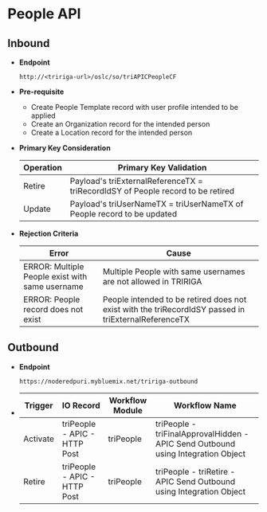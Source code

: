 # People API


## Inbound

- **Endpoint**
  ```
  http://<tririga-url>/oslc/so/triAPICPeopleCF
  ```

- **Pre-requisite**
  
  - Create People Template record with user profile intended to be applied
  - Create an Organization record for the intended person
  - Create a Location record for the intended person

- **Primary Key Consideration**

  Operation | Primary Key Validation
  ---|---
  Retire | Payload's triExternalReferenceTX = triRecordIdSY of People record to be retired
  Update | Payload's triUserNameTX = triUserNameTX of People record to be updated
  
- **Rejection Criteria**

  Error | Cause
  ---|---
  ERROR: Multiple People exist with same username | Multiple People with same usernames are not allowed in TRIRIGA
  ERROR: People record does not exist | People intended to be retired does not exist with the triRecordIdSY passed in triExternalReferenceTX



## Outbound

- **Endpoint**
  ```
  https://noderedpuri.mybluemix.net/tririga-outbound
  ```
  
- Trigger | IO Record | Workflow Module | Workflow Name 
  ---|---|---|---
  Activate | triPeople - APIC - HTTP Post | triPeople | triPeople - triFinalApprovalHidden - APIC Send Outbound using Integration Object 
  Retire | triPeople - APIC - HTTP Post | triPeople | triPeople - triRetire - APIC Send Outbound using Integration Object 
  
